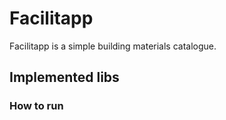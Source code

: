 # Facilitapp

Facilitapp is a simple building materials catalogue.

## Implemented libs

### How to run
